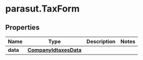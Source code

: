 # parasut.TaxForm

## Properties
Name | Type | Description | Notes
------------ | ------------- | ------------- | -------------
**data** | [**CompanyIdtaxesData**](CompanyIdtaxesData.md) |  | 



